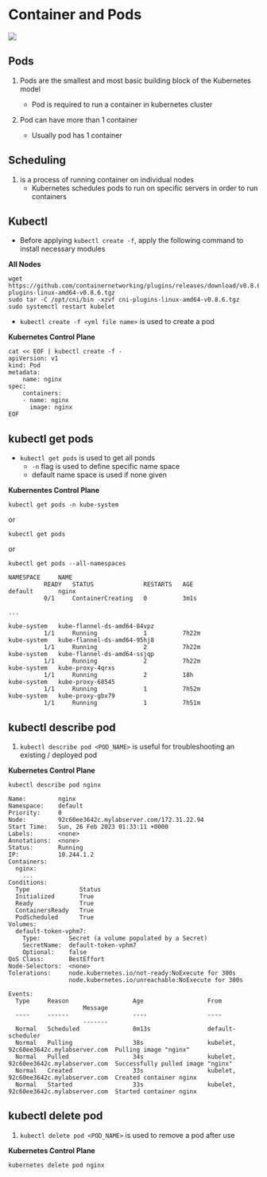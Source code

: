 # Container and Pods

<img src="https://user-images.githubusercontent.com/6856382/221383843-47ed7691-9dba-4290-8c80-a5f32bc0bf76.png"/>

## Pods

1. Pods are the smallest and most basic building block of the Kubernetes model
    - Pod is required to run a container in kubernetes cluster 

2. Pod can have more than 1 container
    - Usually pod has 1 container


## Scheduling

1. is a process of running container on individual nodes
    - Kubernetes schedules pods to run on specific servers in order to run containers

## Kubectl

- Before applying `kubectl create -f`, apply the following command to install necessary modules

**All Nodes**
```
wget https://github.com/containernetworking/plugins/releases/download/v0.8.6/cni-plugins-linux-amd64-v0.8.6.tgz
sudo tar -C /opt/cni/bin -xzvf cni-plugins-linux-amd64-v0.8.6.tgz
sudo systemctl restart kubelet
```

- `kubectl create -f <yml file name>` is used to create a pod

**Kubernetes Control Plane**
```
cat << EOF | kubectl create -f -
apiVersion: v1
kind: Pod
metadata:
    name: nginx
spec:
    containers:
    - name: nginx
      image: nginx
EOF
```

## kubectl get pods

- `kubectl get pods` is used to get all ponds
    - `-n` flag is used to define specific name space
    - default name space is used if none given

**Kubernentes Control Plane**
```
kubectl get pods -n kube-system
```

or

```
kubectl get pods

```

or

```
kubectl get pods --all-namespaces
```

```
NAMESPACE     NAME                                         
          READY   STATUS              RESTARTS   AGE       
default       nginx                                        
          0/1     ContainerCreating   0          3m1s      

...

kube-system   kube-flannel-ds-amd64-84vpz                  
          1/1     Running             1          7h22m     
kube-system   kube-flannel-ds-amd64-95hj8                  
          1/1     Running             2          7h22m     
kube-system   kube-flannel-ds-amd64-ssjqp                  
          1/1     Running             2          7h22m     
kube-system   kube-proxy-4qrxs                             
          1/1     Running             2          18h       
kube-system   kube-proxy-68545                             
          1/1     Running             1          7h52m     
kube-system   kube-proxy-gbx79                             
          1/1     Running             1          7h51m     
```


## kubectl describe pod
1. `kubectl describe pod <POD_NAME>` is useful for troubleshooting an existing / deployed pod

**Kubernetes Control Plane**

```
kubectl describe pod nginx
```

```
Name:         nginx
Namespace:    default
Priority:     0
Node:         92c60ee3642c.mylabserver.com/172.31.22.94
Start Time:   Sun, 26 Feb 2023 01:33:11 +0000
Labels:       <none>
Annotations:  <none>
Status:       Running
IP:           10.244.1.2
Containers:
  nginx:
    ...
Conditions:
  Type              Status
  Initialized       True
  Ready             True
  ContainersReady   True
  PodScheduled      True
Volumes:
  default-token-vphm7:
    Type:        Secret (a volume populated by a Secret)
    SecretName:  default-token-vphm7
    Optional:    false
QoS Class:       BestEffort
Node-Selectors:  <none>
Tolerations:     node.kubernetes.io/not-ready:NoExecute for 300s
                 node.kubernetes.io/unreachable:NoExecute for 300s  
                 
Events:
  Type     Reason                  Age                  From              
                     Message
  ----     ------                  ----                 ----              
                     -------
  Normal   Scheduled               8m13s                default-scheduler                      
  Normal   Pulling                 38s                  kubelet, 92c60ee3642c.mylabserver.com  Pulling image "nginx"
  Normal   Pulled                  34s                  kubelet, 92c60ee3642c.mylabserver.com  Successfully pulled image "nginx"
  Normal   Created                 33s                  kubelet, 92c60ee3642c.mylabserver.com  Created container nginx
  Normal   Started                 33s                  kubelet, 92c60ee3642c.mylabserver.com  Started container nginx
```

## kubectl delete pod
1. `kubectl delete pod <POD_NAME>` is used to remove a pod after use

**Kubernetes Control Plane**
```
kubernetes delete pod nginx
```
